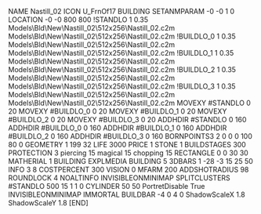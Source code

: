 NAME Nastill_02
ICON U_FrnOf17
BUILDING
SETANMPARAM -0 -0 1 0
LOCATION -0 -0 800 800
!STANDLO      1 0.35 Models\Bld\New\Nastill_02\512x256\Nastill_02.c2m Models\Bld\New\Nastill_02\512x256\Nastill_02.c2m
!BUILDLO_0    1 0.35 Models\Bld\New\Nastill_02\512x256\Nastill_02.c2m Models\Bld\New\Nastill_02\512x256\Nastill_02.c2m
!BUILDLO_1    1 0.35 Models\Bld\New\Nastill_02\512x256\Nastill_02.c2m Models\Bld\New\Nastill_02\512x256\Nastill_02.c2m
!BUILDLO_2    1 0.35 Models\Bld\New\Nastill_02\512x256\Nastill_02.c2m Models\Bld\New\Nastill_02\512x256\Nastill_02.c2m
!BUILDLO_3    1 0.35 Models\Bld\New\Nastill_02\512x256\Nastill_02.c2m Models\Bld\New\Nastill_02\512x256\Nastill_02.c2m
MOVEXY #STANDLO    0 20
MOVEXY #BUILDLO_0  0 20
MOVEXY #BUILDLO_1  0 20
MOVEXY #BUILDLO_2  0 20
MOVEXY #BUILDLO_3  0 20
ADDHDIR #STANDLO 0 160
ADDHDIR #BUILDLO_0 0 160
ADDHDIR #BUILDLO_1 0 160
ADDHDIR #BUILDLO_2 0 160
ADDHDIR #BUILDLO_3 0 160
BORNPOINTS3 2 0 0 0 100 80 0
GEOMETRY 1 199 32
LIFE     3000
PRICE 1 STONE 1
BUILDSTAGES 300
PROTECTION 3 piercing 15 magical 15 chopping 15
RECTANGLE    0 0 30 30
MATHERIAL 1 BUILDING
EXPLMEDIA BUILDING 5
3DBARS 1 -28 -3 15 25 50
INFO 3 8
COSTPERCENT 300
VISION 0
MFARM 200
ADDSHOTRADIUS 98
ROUNDLOCK 4
NOALTINFO
INVISIBLEONMINIMAP
SPLITCLUSTERS #STANDLO 500 15 1 1 0
CYLINDER 50 50
PortretDisable True
INVISIBLEONMINIMAP
IMMORTAL
BUILDBAR -4 0 4 0
ShadowScaleX 1.8
ShadowScaleY 1.8
[END]
